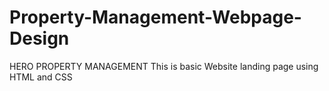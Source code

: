 # Property-Management-Webpage-Design
HERO PROPERTY MANAGEMENT
This is basic Website landing page using HTML and CSS
